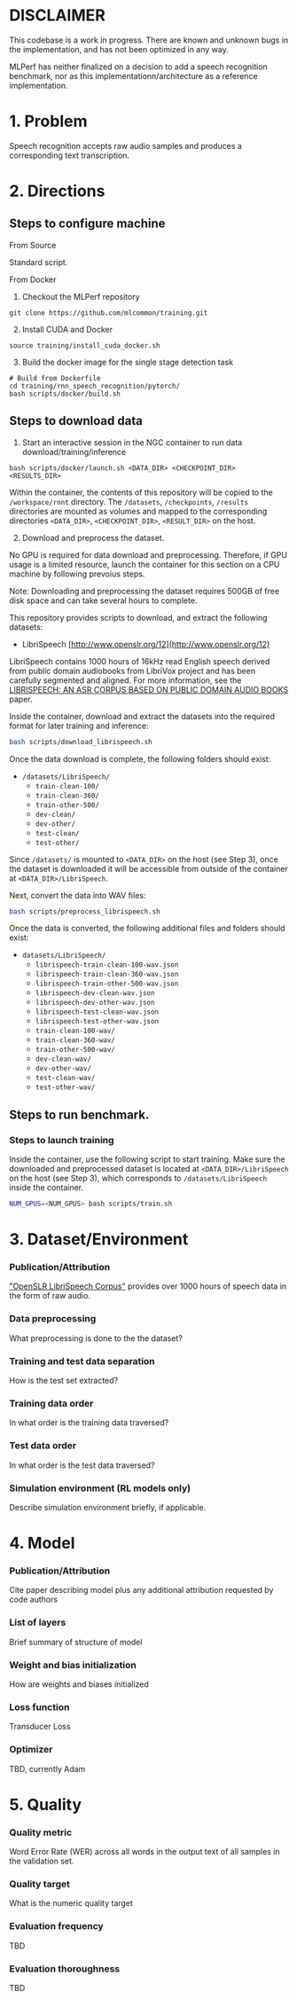 # DISCLAIMER
This codebase is a work in progress. There are known and unknown bugs in the implementation, and has not been optimized in any way.

MLPerf has neither finalized on a decision to add a speech recognition benchmark, nor as this implementationn/architecture as a reference implementation.

# 1. Problem 
Speech recognition accepts raw audio samples and produces a corresponding text transcription.

# 2. Directions

## Steps to configure machine
From Source

Standard script.

From Docker
1. Checkout the MLPerf repository
```
git clone https://github.com/mlcommon/training.git
```
2. Install CUDA and Docker
```
source training/install_cuda_docker.sh
```
3. Build the docker image for the single stage detection task
```
# Build from Dockerfile
cd training/rnn_speech_recognition/pytorch/
bash scripts/docker/build.sh
```

## Steps to download data
1. Start an interactive session in the NGC container to run data download/training/inference
```
bash scripts/docker/launch.sh <DATA_DIR> <CHECKPOINT_DIR> <RESULTS_DIR>
```

Within the container, the contents of this repository will be copied to the `/workspace/rnnt` directory. The `/datasets`, `/checkpoints`, `/results` directories are mounted as volumes
and mapped to the corresponding directories `<DATA_DIR>`, `<CHECKPOINT_DIR>`, `<RESULT_DIR>` on the host.

2. Download and preprocess the dataset.

No GPU is required for data download and preprocessing. Therefore, if GPU usage is a limited resource, launch the container for this section on a CPU machine by following prevoius steps.

Note: Downloading and preprocessing the dataset requires 500GB of free disk space and can take several hours to complete.

This repository provides scripts to download, and extract the following datasets:

* LibriSpeech [http://www.openslr.org/12](http://www.openslr.org/12)

LibriSpeech contains 1000 hours of 16kHz read English speech derived from public domain audiobooks from LibriVox project and has been carefully segmented and aligned. For more information, see the [LIBRISPEECH: AN ASR CORPUS BASED ON PUBLIC DOMAIN AUDIO BOOKS](http://www.danielpovey.com/files/2015_icassp_librispeech.pdf) paper.

Inside the container, download and extract the datasets into the required format for later training and inference:
```bash
bash scripts/download_librispeech.sh
```
Once the data download is complete, the following folders should exist:

* `/datasets/LibriSpeech/`
   * `train-clean-100/`
   * `train-clean-360/`
   * `train-other-500/`
   * `dev-clean/`
   * `dev-other/`
   * `test-clean/`
   * `test-other/`

Since `/datasets/` is mounted to `<DATA_DIR>` on the host (see Step 3),  once the dataset is downloaded it will be accessible from outside of the container at `<DATA_DIR>/LibriSpeech`.

Next, convert the data into WAV files:
```bash
bash scripts/preprocess_librispeech.sh
```
Once the data is converted, the following additional files and folders should exist:
* `datasets/LibriSpeech/`
   * `librispeech-train-clean-100-wav.json`
   * `librispeech-train-clean-360-wav.json`
   * `librispeech-train-other-500-wav.json`
   * `librispeech-dev-clean-wav.json`
   * `librispeech-dev-other-wav.json`
   * `librispeech-test-clean-wav.json`
   * `librispeech-test-other-wav.json`
   * `train-clean-100-wav/`
   * `train-clean-360-wav/`
   * `train-other-500-wav/`
   * `dev-clean-wav/`
   * `dev-other-wav/`
   * `test-clean-wav/`
   * `test-other-wav/`

## Steps to run benchmark.

### Steps to launch training

Inside the container, use the following script to start training.
Make sure the downloaded and preprocessed dataset is located at `<DATA_DIR>/LibriSpeech` on the host (see Step 3), which corresponds to `/datasets/LibriSpeech` inside the container.

```bash
NUM_GPUS=<NUM_GPUS> bash scripts/train.sh
```

# 3. Dataset/Environment
### Publication/Attribution
["OpenSLR LibriSpeech Corpus"](http://www.openslr.org/12/) provides over 1000 hours of speech data in the form of raw audio.
### Data preprocessing
What preprocessing is done to the the dataset? 
### Training and test data separation
How is the test set extracted?
### Training data order
In what order is the training data traversed?
### Test data order
In what order is the test data traversed?
### Simulation environment (RL models only)
Describe simulation environment briefly, if applicable. 
# 4. Model
### Publication/Attribution
Cite paper describing model plus any additional attribution requested by code authors 
### List of layers 
Brief summary of structure of model
### Weight and bias initialization
How are weights and biases initialized
### Loss function
Transducer Loss
### Optimizer
TBD, currently Adam
# 5. Quality
### Quality metric
Word Error Rate (WER) across all words in the output text of all samples in the validation set.
### Quality target
What is the numeric quality target
### Evaluation frequency
TBD
### Evaluation thoroughness
TBD
